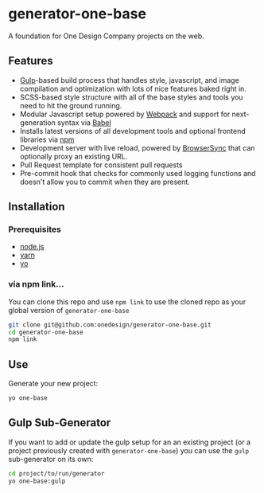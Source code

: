 # generator-one-base

A foundation for One Design Company projects on the web.

## Features

- [Gulp](http://gulpjs.com)-based build process that handles style, javascript, and image compilation and optimization with lots of nice features baked right in.
- SCSS-based style structure with all of the base styles and tools you need to hit the ground running.
- Modular Javascript setup powered by [Webpack](https://webpack.github.io) and support for next-generation syntax via [Babel](https://babeljs.io)
- Installs latest versions of all development tools and optional frontend libraries via [npm](https://www.npmjs.com)
- Development server with live reload, powered by [BrowserSync](https://www.browsersync.io) that can optionally proxy an existing URL.
- Pull Request template for consistent pull requests
- Pre-commit hook that checks for commonly used logging functions and doesn't allow you to commit when they are present.

## Installation

### Prerequisites

- [node.js](https://nodejs.org/)
- [yarn](https://yarnpkg.com/en/docs/install)
- [yo](https://www.npmjs.com/package/yo)

### via npm link…

You can clone this repo and use `npm link` to use the cloned repo as your global version of `generator-one-base`

```bash
git clone git@github.com:onedesign/generator-one-base.git
cd generator-one-base
npm link
```

## Use

Generate your new project:

```bash
yo one-base
```

## Gulp Sub-Generator

If you want to add or update the gulp setup for an an existing project (or a project previously created with `generator-one-base`) you can use the `gulp` sub-generator on its own:

```bash
cd project/to/run/generator
yo one-base:gulp
```